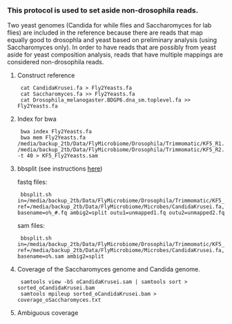 ### This protocol is used to set aside non-drosophila reads. 
Two yeast genomes (Candida for while flies and Saccharomyces for lab flies) are included in the reference because there are reads that map equally good to drosophla and yeast based on preliminary analysis (using Saccharomyces only). In order to have reads that are possibly from yeast aside for yeast composition analysis, reads that have multiple mappings are considered non-drosophila reads.
 
1. Construct reference

		cat CandidaKrusei.fa > Fly2Yeasts.fa
		cat Saccharomyces.fa >> Fly2Yeasts.fa
		cat Drosophila_melanogaster.BDGP6.dna_sm.toplevel.fa >> Fly2Yeasts.fa 
		
2. Index for bwa
				
		bwa index Fly2Yeasts.fa 
		bwa mem Fly2Yeasts.fa /media/backup_2tb/Data/FlyMicrobiome/Drosophila/Trimmomatic/KF5_R1.gz.trimpair.fastq.gz /media/backup_2tb/Data/FlyMicrobiome/Drosophila/Trimmomatic/KF5_R2.gz.trimpair.fastq.gz -t 40 > KF5_Fly2Yeasts.sam

3. bbsplit (see instructions [here](http://seqanswers.com/forums/showthread.php?t=41288))

	fastq files:

		bbsplit.sh in=/media/backup_2tb/Data/FlyMicrobiome/Drosophila/Trimmomatic/KF5_R#.trimpair.fastq.gz ref=/media/backup_2tb/Data/FlyMicrobiome/Microbes/CandidaKrusei.fa,/media/backup_2tb/Data/FlyMicrobiome/Microbes/Saccharomyces.fa,/media/backup_2tb/Data/FlyMicrobiome/Drosophila/Drosophila_melanogaster.BDGP6.dna_sm.toplevel.fa basename=o%_#.fq ambig2=split outu1=unmapped1.fq outu2=unmapped2.fq
	sam files:

		bbsplit.sh in=/media/backup_2tb/Data/FlyMicrobiome/Drosophila/Trimmomatic/KF5_R#.trimpair.fastq.gz ref=/media/backup_2tb/Data/FlyMicrobiome/Microbes/CandidaKrusei.fa,/media/backup_2tb/Data/FlyMicrobiome/Microbes/Saccharomyces.fa,/media/backup_2tb/Data/FlyMicrobiome/Drosophila/Drosophila_melanogaster.BDGP6.dna_sm.toplevel.fa basename=o%.sam ambig2=split
		
4. Coverage of the Saccharomyces genome and Candida genome.

		samtools view -bS oCandidaKrusei.sam | samtools sort > sorted_oCandidaKrusei.bam
		samtools mpileup sorted_oCandidaKrusei.bam > coverage_oSaccharomyces.txt
		
5. Ambiguous coverage

